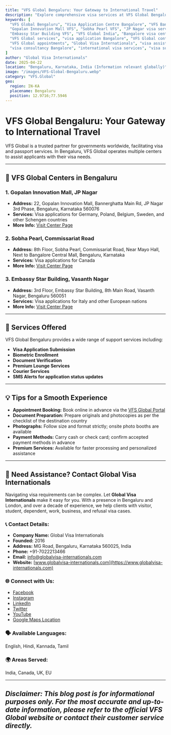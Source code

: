 ```yaml
---
title: "VFS Global Bengaluru: Your Gateway to International Travel"
description: "Explore comprehensive visa services at VFS Global Bengaluru. Learn about locations, services, and tips for a smooth visa application process."
keywords: [
  "VFS Global Bengaluru", "Visa Application Centre Bangalore", "VFS Bangalore",
  "Gopalan Innovation Mall VFS", "Sobha Pearl VFS", "JP Nagar visa services",
  "Embassy Star Building VFS", "VFS Global India", "Bangalore visa center",
  "VFS Global services", "visa application Bangalore", "VFS Global contact",
  "VFS Global appointments", "Global Visa Internationals", "visa assistance Bengaluru",
  "visa consultancy Bangalore", "international visa services", "visa support India"
]
author: "Global Visa Internationals"
date: 2025-04-22
location: "Bengaluru, Karnataka, India (Information relevant globally)"
image: "/images/VFS-Global-Bengaluru.webp"
category: "VFS.Global"
geo:
  region: IN-KA
  placename: Bengaluru
  position: 12.9716;77.5946
---
```


# VFS Global Bengaluru: Your Gateway to International Travel

VFS Global is a trusted partner for governments worldwide, facilitating visa and passport services. In Bengaluru, VFS Global operates multiple centers to assist applicants with their visa needs.

---

## 📍 VFS Global Centers in Bengaluru

### 1. **Gopalan Innovation Mall, JP Nagar**

- **Address:** 22, Gopalan Innovation Mall, Bannerghatta Main Rd, JP Nagar 3rd Phase, Bengaluru, Karnataka 560076
- **Services:** Visa applications for Germany, Poland, Belgium, Sweden, and other Schengen countries
- **More Info:** [Visit Center Page](https://visa.vfsglobal.com/ind/en/deu/attend-centre/Bengaluru)

### 2. **Sobha Pearl, Commissariat Road**

- **Address:** 8th Floor, Sobha Pearl, Commissariat Road, Near Mayo Hall, Next to Bangalore Central Mall, Bengaluru, Karnataka
- **Services:** Visa applications for Canada
- **More Info:** [Visit Center Page](https://visa.vfsglobal.com/ind/en/can/attend-centre/bengaluru)

### 3. **Embassy Star Building, Vasanth Nagar**

- **Address:** 3rd Floor, Embassy Star Building, 8th Main Road, Vasanth Nagar, Bengaluru 560051
- **Services:** Visa applications for Italy and other European nations
- **More Info:** [Visit Center Page](https://visa.vfsglobal.com/ind/en/ita/attend-centre/Bengaluru)

---

## 🛂 Services Offered

VFS Global Bengaluru provides a wide range of support services including:

- **Visa Application Submission**  
- **Biometric Enrollment**  
- **Document Verification**  
- **Premium Lounge Services**  
- **Courier Services**  
- **SMS Alerts for application status updates**

---

## 💡 Tips for a Smooth Experience

- **Appointment Booking:** Book online in advance via the [VFS Global Portal](https://www.vfsglobal.com)
- **Document Preparation:** Prepare originals and photocopies as per the checklist of the destination country
- **Photographs:** Follow size and format strictly; onsite photo booths are available
- **Payment Methods:** Carry cash or check card; confirm accepted payment methods in advance
- **Premium Services:** Available for faster processing and personalized assistance

---

## 🤝 Need Assistance? Contact Global Visa Internationals

Navigating visa requirements can be complex. Let **Global Visa Internationals** make it easy for you. With a presence in Bengaluru and London, and over a decade of experience, we help clients with visitor, student, dependent, work, business, and refusal visa cases.

### 📞 Contact Details:

- **Company Name:** Global Visa Internationals  
- **Founded:** 2016  
- **Address:** MG Road, Bengaluru, Karnataka 560025, India  
- **Phone:** +91-7022213466  
- **Email:** [info@globalvisa-internationals.com](mailto:info@globalvisa-internationals.com)  
- **Website:** [www.globalvisa-internationals.com](https://www.globalvisa-internationals.com)

### 🌐 Connect with Us:

- [Facebook](https://www.facebook.com/globalvisainternationals/)  
- [Instagram](https://www.instagram.com/globalvisa_internationals/)  
- [LinkedIn](https://www.linkedin.com/company/global-visa-internationals/)  
- [Twitter](https://twitter.com/GlobalVisaIntern)  
- [YouTube](https://www.youtube.com/@globalVisaInternationals)  
- [Google Maps Location](https://www.google.com/maps/place/Global+Visa+Internationals/@12.967478,77.6035421,17z)

### 🗣️ Available Languages:
English, Hindi, Kannada, Tamil

### 🌍 Areas Served:
India, Canada, UK, EU

---

*Disclaimer: This blog post is for informational purposes only. For the most accurate and up-to-date information, please refer to the official VFS Global website or contact their customer service directly.*
---


